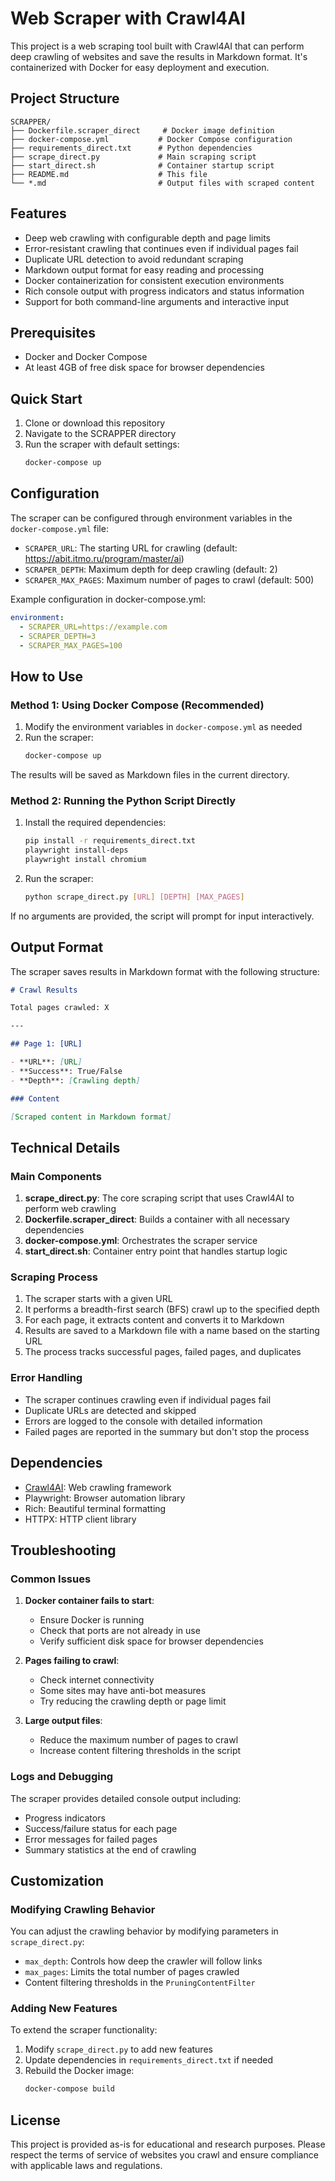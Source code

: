 # Web Scraper with Crawl4AI

This project is a web scraping tool built with Crawl4AI that can perform deep crawling of websites and save the results in Markdown format. It's containerized with Docker for easy deployment and execution.

## Project Structure

```
SCRAPPER/
├── Dockerfile.scraper_direct     # Docker image definition
├── docker-compose.yml           # Docker Compose configuration
├── requirements_direct.txt      # Python dependencies
├── scrape_direct.py             # Main scraping script
├── start_direct.sh              # Container startup script
├── README.md                    # This file
└── *.md                         # Output files with scraped content
```

## Features

- Deep web crawling with configurable depth and page limits
- Error-resistant crawling that continues even if individual pages fail
- Duplicate URL detection to avoid redundant scraping
- Markdown output format for easy reading and processing
- Docker containerization for consistent execution environments
- Rich console output with progress indicators and status information
- Support for both command-line arguments and interactive input

## Prerequisites

- Docker and Docker Compose
- At least 4GB of free disk space for browser dependencies

## Quick Start

1. Clone or download this repository
2. Navigate to the SCRAPPER directory
3. Run the scraper with default settings:
   ```bash
   docker-compose up
   ```

## Configuration

The scraper can be configured through environment variables in the `docker-compose.yml` file:

- `SCRAPER_URL`: The starting URL for crawling (default: https://abit.itmo.ru/program/master/ai)
- `SCRAPER_DEPTH`: Maximum depth for deep crawling (default: 2)
- `SCRAPER_MAX_PAGES`: Maximum number of pages to crawl (default: 500)

Example configuration in docker-compose.yml:
```yaml
environment:
  - SCRAPER_URL=https://example.com
  - SCRAPER_DEPTH=3
  - SCRAPER_MAX_PAGES=100
```

## How to Use

### Method 1: Using Docker Compose (Recommended)

1. Modify the environment variables in `docker-compose.yml` as needed
2. Run the scraper:
   ```bash
   docker-compose up
   ```

The results will be saved as Markdown files in the current directory.

### Method 2: Running the Python Script Directly

1. Install the required dependencies:
   ```bash
   pip install -r requirements_direct.txt
   playwright install-deps
   playwright install chromium
   ```

2. Run the scraper:
   ```bash
   python scrape_direct.py [URL] [DEPTH] [MAX_PAGES]
   ```

If no arguments are provided, the script will prompt for input interactively.

## Output Format

The scraper saves results in Markdown format with the following structure:

```markdown
# Crawl Results

Total pages crawled: X

---

## Page 1: [URL]

- **URL**: [URL]
- **Success**: True/False
- **Depth**: [Crawling depth]

### Content

[Scraped content in Markdown format]
```

## Technical Details

### Main Components

1. **scrape_direct.py**: The core scraping script that uses Crawl4AI to perform web crawling
2. **Dockerfile.scraper_direct**: Builds a container with all necessary dependencies
3. **docker-compose.yml**: Orchestrates the scraper service
4. **start_direct.sh**: Container entry point that handles startup logic

### Scraping Process

1. The scraper starts with a given URL
2. It performs a breadth-first search (BFS) crawl up to the specified depth
3. For each page, it extracts content and converts it to Markdown
4. Results are saved to a Markdown file with a name based on the starting URL
5. The process tracks successful pages, failed pages, and duplicates

### Error Handling

- The scraper continues crawling even if individual pages fail
- Duplicate URLs are detected and skipped
- Errors are logged to the console with detailed information
- Failed pages are reported in the summary but don't stop the process

## Dependencies

- [Crawl4AI](https://github.com/unclecode/crawl4ai): Web crawling framework
- Playwright: Browser automation library
- Rich: Beautiful terminal formatting
- HTTPX: HTTP client library

## Troubleshooting

### Common Issues

1. **Docker container fails to start**:
   - Ensure Docker is running
   - Check that ports are not already in use
   - Verify sufficient disk space for browser dependencies

2. **Pages failing to crawl**:
   - Check internet connectivity
   - Some sites may have anti-bot measures
   - Try reducing the crawling depth or page limit

3. **Large output files**:
   - Reduce the maximum number of pages to crawl
   - Increase content filtering thresholds in the script

### Logs and Debugging

The scraper provides detailed console output including:
- Progress indicators
- Success/failure status for each page
- Error messages for failed pages
- Summary statistics at the end of crawling

## Customization

### Modifying Crawling Behavior

You can adjust the crawling behavior by modifying parameters in `scrape_direct.py`:

- `max_depth`: Controls how deep the crawler will follow links
- `max_pages`: Limits the total number of pages crawled
- Content filtering thresholds in the `PruningContentFilter`

### Adding New Features

To extend the scraper functionality:

1. Modify `scrape_direct.py` to add new features
2. Update dependencies in `requirements_direct.txt` if needed
3. Rebuild the Docker image:
   ```bash
   docker-compose build
   ```

## License

This project is provided as-is for educational and research purposes. Please respect the terms of service of websites you crawl and ensure compliance with applicable laws and regulations.
